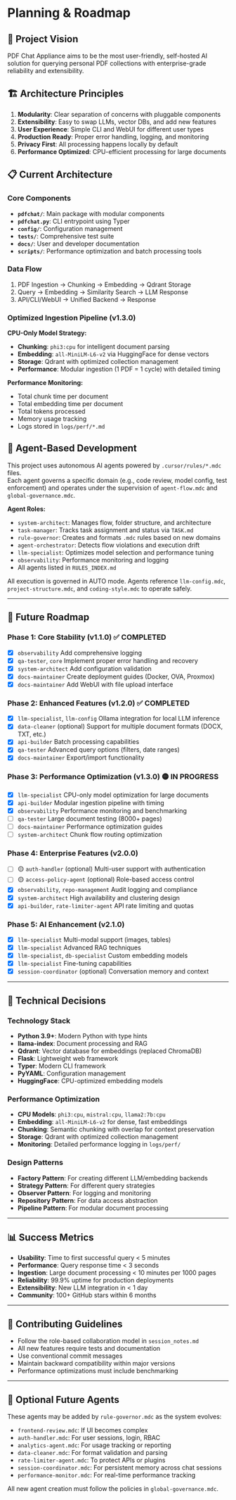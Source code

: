 # Planning & Roadmap

## 🎯 Project Vision
PDF Chat Appliance aims to be the most user-friendly, self-hosted AI solution for querying personal PDF collections with enterprise-grade reliability and extensibility.

## 🏗️ Architecture Principles
1. **Modularity**: Clear separation of concerns with pluggable components
2. **Extensibility**: Easy to swap LLMs, vector DBs, and add new features
3. **User Experience**: Simple CLI and WebUI for different user types
4. **Production Ready**: Proper error handling, logging, and monitoring
5. **Privacy First**: All processing happens locally by default
6. **Performance Optimized**: CPU-efficient processing for large documents

## 📋 Current Architecture

### Core Components
- **`pdfchat/`**: Main package with modular components
- **`pdfchat.py`**: CLI entrypoint using Typer
- **`config/`**: Configuration management
- **`tests/`**: Comprehensive test suite
- **`docs/`**: User and developer documentation
- **`scripts/`**: Performance optimization and batch processing tools

### Data Flow
1. PDF Ingestion → Chunking → Embedding → Qdrant Storage
2. Query → Embedding → Similarity Search → LLM Response
3. API/CLI/WebUI → Unified Backend → Response

### Optimized Ingestion Pipeline (v1.3.0)
**CPU-Only Model Strategy:**
- **Chunking**: `phi3:cpu` for intelligent document parsing
- **Embedding**: `all-MiniLM-L6-v2` via HuggingFace for dense vectors
- **Storage**: Qdrant with optimized collection management
- **Performance**: Modular ingestion (1 PDF = 1 cycle) with detailed timing

**Performance Monitoring:**
- Total chunk time per document
- Total embedding time per document
- Total tokens processed
- Memory usage tracking
- Logs stored in `logs/perf/*.md`

## 🧠 Agent-Based Development

This project uses autonomous AI agents powered by `.cursor/rules/*.mdc` files.  
Each agent governs a specific domain (e.g., code review, model config, test enforcement) and operates under the supervision of `agent-flow.mdc` and `global-governance.mdc`.

**Agent Roles:**
- `system-architect`: Manages flow, folder structure, and architecture
- `task-manager`: Tracks task assignment and status via `TASK.md`
- `rule-governor`: Creates and formats `.mdc` rules based on new domains
- `agent-orchestrator`: Detects flow violations and execution drift
- `llm-specialist`: Optimizes model selection and performance tuning
- `observability`: Performance monitoring and logging
- All agents listed in `RULES_INDEX.md`

All execution is governed in AUTO mode. Agents reference `llm-config.mdc`, `project-structure.mdc`, and `coding-style.mdc` to operate safely.

---

## 🚀 Future Roadmap

### Phase 1: Core Stability (v1.1.0) ✅ COMPLETED
- [x] `observability` Add comprehensive logging
- [x] `qa-tester`, `core` Implement proper error handling and recovery
- [x] `system-architect` Add configuration validation
- [x] `docs-maintainer` Create deployment guides (Docker, OVA, Proxmox)
- [x] `docs-maintainer` Add WebUI with file upload interface

### Phase 2: Enhanced Features (v1.2.0) ✅ COMPLETED
- [x] `llm-specialist`, `llm-config` Ollama integration for local LLM inference
- [x] `data-cleaner` (optional) Support for multiple document formats (DOCX, TXT, etc.)
- [x] `api-builder` Batch processing capabilities
- [x] `qa-tester` Advanced query options (filters, date ranges)
- [x] `docs-maintainer` Export/import functionality

### Phase 3: Performance Optimization (v1.3.0) 🟡 IN PROGRESS
- [x] `llm-specialist` CPU-only model optimization for large documents
- [x] `api-builder` Modular ingestion pipeline with timing
- [x] `observability` Performance monitoring and benchmarking
- [ ] `qa-tester` Large document testing (8000+ pages)
- [ ] `docs-maintainer` Performance optimization guides
- [ ] `system-architect` Chunk flow routing optimization

### Phase 4: Enterprise Features (v2.0.0)
- [ ] 🟡 `auth-handler` (optional) Multi-user support with authentication
- [ ] 🟡 `access-policy-agent` (optional) Role-based access control
- [x] `observability`, `repo-management` Audit logging and compliance
- [x] `system-architect` High availability and clustering design
- [x] `api-builder`, `rate-limiter-agent` API rate limiting and quotas

### Phase 5: AI Enhancement (v2.1.0)
- [x] `llm-specialist` Multi-modal support (images, tables)
- [x] `llm-specialist` Advanced RAG techniques
- [x] `llm-specialist`, `db-specialist` Custom embedding models
- [x] `llm-specialist` Fine-tuning capabilities
- [x] `session-coordinator` (optional) Conversation memory and context

---

## 🔧 Technical Decisions

### Technology Stack
- **Python 3.9+**: Modern Python with type hints
- **llama-index**: Document processing and RAG
- **Qdrant**: Vector database for embeddings (replaced ChromaDB)
- **Flask**: Lightweight web framework
- **Typer**: Modern CLI framework
- **PyYAML**: Configuration management
- **HuggingFace**: CPU-optimized embedding models

### Performance Optimization
- **CPU Models**: `phi3:cpu`, `mistral:cpu`, `llama2:7b:cpu`
- **Embedding**: `all-MiniLM-L6-v2` for dense, fast embeddings
- **Chunking**: Semantic chunking with overlap for context preservation
- **Storage**: Qdrant with optimized collection management
- **Monitoring**: Detailed performance logging in `logs/perf/`

### Design Patterns
- **Factory Pattern**: For creating different LLM/embedding backends
- **Strategy Pattern**: For different query strategies
- **Observer Pattern**: For logging and monitoring
- **Repository Pattern**: For data access abstraction
- **Pipeline Pattern**: For modular document processing

---

## 📊 Success Metrics
- **Usability**: Time to first successful query < 5 minutes
- **Performance**: Query response time < 3 seconds
- **Ingestion**: Large document processing < 10 minutes per 1000 pages
- **Reliability**: 99.9% uptime for production deployments
- **Extensibility**: New LLM integration in < 1 day
- **Community**: 100+ GitHub stars within 6 months

---

## 🤝 Contributing Guidelines
- Follow the role-based collaboration model in `session_notes.md`
- All new features require tests and documentation
- Use conventional commit messages
- Maintain backward compatibility within major versions
- Performance optimizations must include benchmarking

---

## 🔁 Optional Future Agents

These agents may be added by `rule-governor.mdc` as the system evolves:

- `frontend-review.mdc`: If UI becomes complex
- `auth-handler.mdc`: For user sessions, login, RBAC
- `analytics-agent.mdc`: For usage tracking or reporting
- `data-cleaner.mdc`: For format validation and parsing
- `rate-limiter-agent.mdc`: To protect APIs or plugins
- `session-coordinator.mdc`: For persistent memory across chat sessions
- `performance-monitor.mdc`: For real-time performance tracking

All new agent creation must follow the policies in `global-governance.mdc`.

